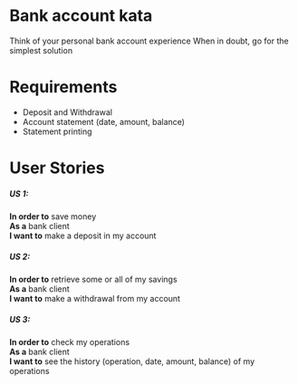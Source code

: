 # Bank account kata

Think of your personal bank account experience When in doubt, go for the simplest solution

# Requirements

- Deposit and Withdrawal
- Account statement (date, amount, balance)
- Statement printing

# User Stories

##### US 1:

**In order to** save money  
**As a** bank client  
**I want to** make a deposit in my account

##### US 2:

**In order to** retrieve some or all of my savings  
**As a** bank client  
**I want to** make a withdrawal from my account

##### US 3:

**In order to** check my operations  
**As a** bank client  
**I want to** see the history (operation, date, amount, balance)  of my operations

